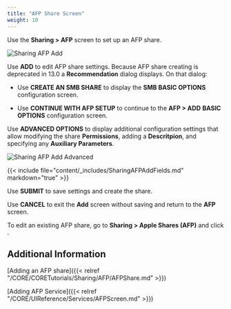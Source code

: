 ```yaml
---
title: "AFP Share Screen"
weight: 10
---
```



Use the **Sharing > AFP** screen to set up an AFP share.

![Sharing AFP Add](/images/CORE/12.0/SharingAFPAdd.png "Sharing AFP Add")

Use **ADD** to edit AFP share settings. Because AFP share creating is deprecated in 13.0 a **Recommendation** dialog displays. On that dialog:

* Use **CREATE AN SMB SHARE** to display the **SMB BASIC OPTIONS** configuration screen.  

* Use **CONTINUE WITH AFP SETUP** to continue to the **AFP > ADD** **BASIC OPTIONS** configuration screen.

Use **ADVANCED OPTIONS** to display additional configuration settings that allow modifying the share **Permissions**, adding a **Descritpion**, and specifying any **Auxiliary Parameters**.

![Sharing AFP Add Advanced](/images/CORE/12.0/SharingAFPAddAdvanced.png "Sharing AFP Add Advanced")

{{< include file="content/_includes/SharingAFPAddFields.md" markdown="true" >}}

Use **SUBMIT** to save settings and create the share.

Use **CANCEL** to exit the **Add** screen without saving and return to the **AFP** screen.

To edit an existing AFP share, go to **Sharing > Apple Shares (AFP)** and click <i class="fa fa-ellipsis-v" aria-hidden="true" title="Options"></i>.

## Additional Information

[Adding an AFP share]({{< relref "/CORE/CORETutorials/Sharing/AFP/AFPShare.md" >}})

[Adding AFP Service]({{< relref "/CORE/UIReference/Services/AFPScreen.md" >}})